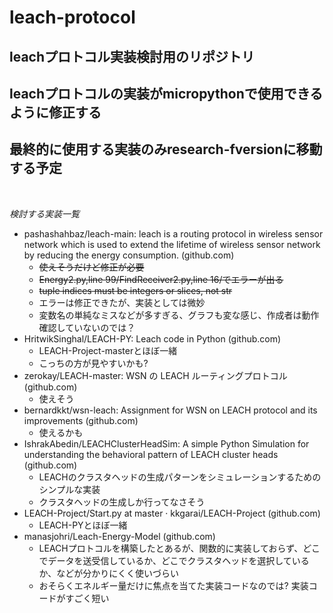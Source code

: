# leach-protocol
 ## leachプロトコル実装検討用のリポジトリ

 ## leachプロトコルの実装がmicropythonで使用できるように修正する
 ## 最終的に使用する実装のみresearch-fversionに移動する予定
 
 <br/>

 *検討する実装一覧*
 - pashashahbaz/leach-main: leach is a routing protocol in wireless sensor network which is used to extend the lifetime of wireless sensor network by reducing the energy consumption. (github.com)
   - ~~使えそうだけど修正が必要~~
   - ~~Energy2.py,line 99/FindReceiver2.py,line 16/でエラーが出る~~
   - ~~tuple indices must be integers or slices, not str~~
   - エラーは修正できたが、実装としては微妙
   - 変数名の単純なミスなどが多すぎる、グラフも変な感じ、作成者は動作確認していないのでは？
 - HritwikSinghal/LEACH-PY: Leach code in Python (github.com)
   - LEACH-Project-masterとほぼ一緒
   - こっちの方が見やすいかも?
 - zerokay/LEACH-master: WSN の LEACH ルーティングプロトコル (github.com)
   - 使えそう
 - bernardkkt/wsn-leach: Assignment for WSN on LEACH protocol and its improvements (github.com)
   - 使えるかも
 - IshrakAbedin/LEACHClusterHeadSim: A simple Python Simulation for understanding the behavioral pattern of LEACH cluster heads (github.com)
   - LEACHのクラスタヘッドの生成パターンをシミュレーションするためのシンプルな実装
   - クラスタヘッドの生成しか行ってなさそう
 - LEACH-Project/Start.py at master · kkgarai/LEACH-Project (github.com)
   - LEACH-PYとほぼ一緒
 - manasjohri/Leach-Energy-Model (github.com)
   - LEACHプロトコルを構築したとあるが、関数的に実装しておらず、どこでデータを送受信しているか、どこでクラスタヘッドを選択しているか、などが分かりにくく使いづらい
   - おそらくエネルギー量だけに焦点を当てた実装コードなのでは? 実装コードがすごく短い
